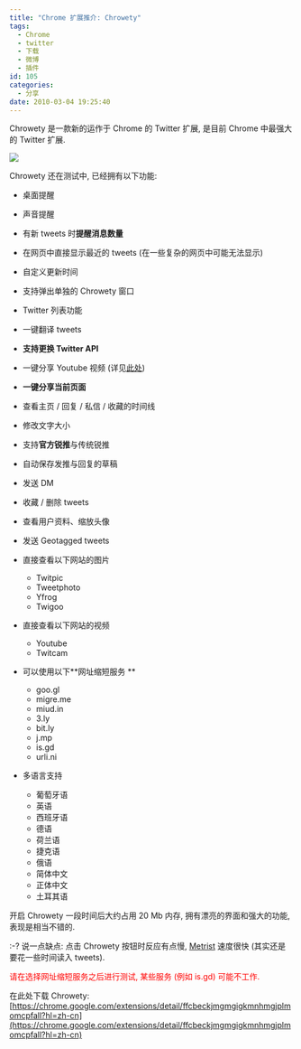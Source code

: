 ```yaml
---
title: "Chrome 扩展推介: Chrowety"
tags:
  - Chrome
  - twitter
  - 下载
  - 微博
  - 插件
id: 105
categories:
  - 分享
date: 2010-03-04 19:25:40
---
```


Chrowety 是一款新的运作于 Chrome 的 Twitter 扩展, 是目前 Chrome 中最强大的 Twitter 扩展.

[![](http://img.beamnote.com/2010/chrowety.jpg)](http://img.beamnote.com/2010/chrowety.jpg)<!-- more -->

Chrowety 还在测试中, 已经拥有以下功能:

* 桌面提醒
* 声音提醒
* 有新 tweets 时**提醒消息数量**
* 在网页中直接显示最近的 tweets (在一些复杂的网页中可能无法显示)
* 自定义更新时间
* 支持弹出单独的 Chrowety 窗口
* Twitter 列表功能
* 一键翻译 tweets
* **支持更换 Twitter API**
* 一键分享 Youtube 视频 (详见[此处](http://code.google.com/p/chrowety/wiki/ShareThisVideo))
* **一键分享当前页面**
* 查看主页 / 回复 / 私信 / 收藏的时间线
* 修改文字大小
* 支持**官方锐推**与传统锐推
* 自动保存发推与回复的草稿
* 发送 DM
* 收藏 / 删除 tweets
* 查看用户资料、缩放头像
* 发送 Geotagged tweets
* 直接查看以下网站的图片

    * Twitpic
    * Tweetphoto
    * Yfrog
    * Twigoo

* 直接查看以下网站的视频

    * Youtube
    * Twitcam

* 可以使用以下**网址缩短服务 **

    * goo.gl
    * migre.me
    * miud.in
    * 3.ly
    * bit.ly
    * j.mp
    * is.gd
    * urli.ni

* 多语言支持

    * 葡萄牙语
    * 英语
    * 西班牙语
    * 德语
    * 荷兰语
    * 捷克语
    * 俄语
    * 简体中文
    * 正体中文
    * 土耳其语

开启 Chrowety 一段时间后大约占用 20 Mb 内存, 拥有漂亮的界面和强大的功能, 表现是相当不错的.

:-? 说一点缺点: 点击 Chrowety 按钮时反应有点慢, [Metrist](http://raychow.info/2010/chrome-reminding.html) 速度很快 (其实还是要花一些时间读入 tweets).

<span style="color: #ff0000;">请在选择网址缩短服务之后进行测试, 某些服务 (例如 is.gd) 可能不工作. </span>

在此处下载 Chrowety: [https://chrome.google.com/extensions/detail/ffcbeckjmgmgigkmnhmgjplmomcpfall?hl=zh-cn](https://chrome.google.com/extensions/detail/ffcbeckjmgmgigkmnhmgjplmomcpfall?hl=zh-cn)
